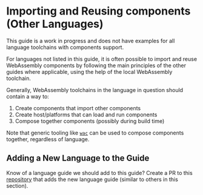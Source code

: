 # Importing and Reusing components (Other Languages)

This guide is a work in progress and does not have examples for all language toolchains with components support.

For languages not listed in this guide, it is often possible to import and reuse WebAssembly components
by following the main principles of the other guides where applicable, using the help of the local
WebAssembly toolchain.

Generally, WebAssembly toolchains in the language in question should contain a way to:

1. Create components that import other components
2. Create host/platforms that can load and run components
3. Compose together components (possibly during build time)

Note that generic tooling like [`wac`][wac] can be used to compose components together, regardless of language.

[wac]: https://github.com/bytecodealliance/wac

## Adding a New Language to the Guide

Know of a language guide we should add to this guide? Create a PR to this [repository][repo-pr] that adds
the new language guide (similar to others in this section).

[repo-pr]: https://github.com/bytecodealliance/component-docs/pulls
